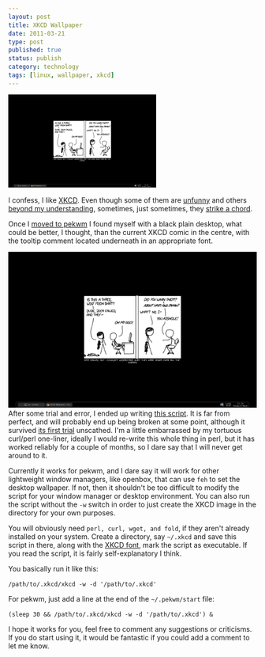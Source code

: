 ```yaml
--- 
layout: post 
title: XKCD Wallpaper
date: 2011-03-21
type: post 
published: true 
status: publish
category: technology
tags: [linux, wallpaper, xkcd]
---
```


<a href="/assets/xkcd-wallpaper.png"><img src="/assets/xkcd-wallpaper_300.png" class="image-right" alt="XKCD Wallpaper"></a>

I confess, I like [XKCD](http://xkcd.com/). Even though some of them are
[unfunny](http://xkcd.com/871/) and others [beyond my understanding](http://xkcd.com/849/), 
sometimes, just sometimes, they 
[strike a chord](http://xkcd.com/208/).

<!--more-->

Once I [moved to pekwm](/tag/pekwm) I found myself with a black plain
desktop, what could be better, I thought, than the current XKCD comic in
the centre, with the tooltip comment located underneath in an
appropriate font.

![XKCD Wallpaper Screenshot](/assets/xkcd-wallpaper.png)
After some trial and error, I ended up writing 
[this script](http://pastebin.com/vqtmyRWW). 
It is far from perfect, and will
probably end up being broken at some point, although it survived 
[its first trial](http://xkcd.com/859/) unscathed. I'm a little embarrassed
by my tortuous curl/perl one-liner, ideally I would re-write this whole
thing in perl, but it has worked reliably for a couple of months, so I
dare say that I will never get around to it.

Currently it works for pekwm, and I dare say it will work for other
lightweight window managers, like openbox, that can use `feh` to set the
desktop wallpaper. If not, then it shouldn't be too difficult to modify
the script for your window manager or desktop environment. You can also
run the script without the `-w` switch in order to just create the XKCD
image in the directory for your own purposes.

You will obviously need `perl, curl, wget, and fold`, if they aren't
already installed on your system. Create a directory, say `~/.xkcd` and
save this script in there, along with the 
[XKCD font](http://antiyawn.com/uploads/Humor-Sans.ttf), mark the script as
executable. If you read the script, it is fairly self-explanatory I
think.

You basically run it like this:

    /path/to/.xkcd/xkcd -w -d '/path/to/.xkcd'

For pekwm, just add a line at the end of the `~/.pekwm/start` file:

    (sleep 30 && /path/to/.xkcd/xkcd -w -d '/path/to/.xkcd') &

I hope it works for you, feel free to comment any suggestions or
criticisms. If you do start using it, it would be fantastic if you could
add a comment to let me know.

